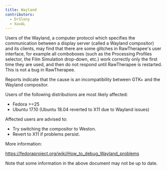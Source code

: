 ```yaml
---
title: Wayland
contributors:
  - DrSlony
  - XavAL
---
```


Users of the Wayland, a computer protocol which specifies the
communication between a display server (called a Wayland compositor) and
its clients, may find that there are some glitches in RawTherapee's user
interface, for example all comboboxes (such as the Processing Profiles
selector, the Film Simulation drop-down, etc.) work correctly only the
first time they are used, and then do not respond until RawTherapee is
restarted. This is not a bug in RawTherapee.

Reports indicate that the cause is an incompatibility between GTK+ and
the Wayland compositor.

Users of the following distributions are most likely affected:

- Fedora \>=25
- Ubuntu 17.10 (Ubuntu 18.04 reverted to X11 due to Wayland issues)

Affected users are advised to:

- Try switching the compositor to Weston.
- Revert to X11 if problems persist.

More information:


<https://fedoraproject.org/wiki/How_to_debug_Wayland_problems>

Note that some information in the above document may not be up to date.
